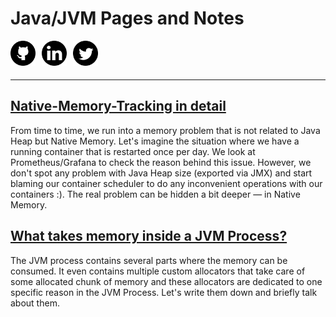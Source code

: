 # Java/JVM Pages and Notes

<div style="font-size: 35px; color: grey">
    <a href="https://github.com/petrbouda" target="_blank"><img style="width:40px" src="../img/social/github.png" /></a>
    <a href="https://www.linkedin.com/in/petr-bouda" target="_blank"><img style="width:40px" src="../img/social/linkedin.png" /></a>
    <a href="https://twitter.com/p_bouda" target="_blank"><img style="width:40px" src="../img/social/twitter.png" /></a>
</div>

---

## <a href="?native-memory-tracking">Native-Memory-Tracking in detail</a>

From time to time, we run into a memory problem that is not related to Java Heap but Native Memory. 
Let's imagine the situation where we have a running container that is restarted once per day. 
We look at Prometheus/Grafana to check the reason behind this issue. However, we don't spot 
any problem with Java Heap size (exported via JMX) and start blaming our container scheduler 
to do any inconvenient operations with our containers :). The real problem can be hidden 
a bit deeper — in Native Memory.

## <a href="?memory-in-jvm-process">What takes memory inside a JVM Process?</a>

The JVM process contains several parts where the memory can be consumed. It even contains
multiple custom allocators that take care of some allocated chunk of memory and these
allocators are dedicated to one specific reason in the JVM Process. Let's write them down
and briefly talk about them.